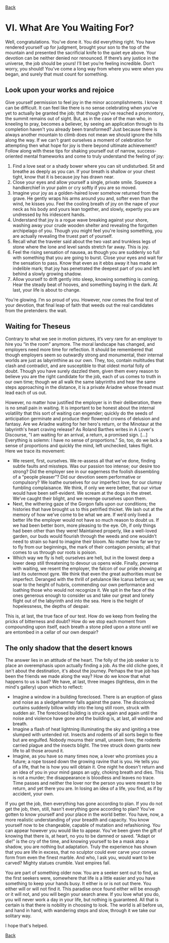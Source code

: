 [Back](/index.md) 

# VI. What Are You Waiting For?

Well, congratulations. You’ve done it. You did everything right. You have rendered yourself up for judgment, brought your son to the top of the mountain and presented the sacrificial knife to the quiet eye above. Your devotion can be neither denied nor renounced. If there’s any justice in the universe, the job should be yours! I’ll bet you’re feeling incredible. Don't worry, you should! You've come a long way from where you were when you began, and surely that must count for something.

## Look upon your works and rejoice

Give yourself permission to feel joy in the minor accomplishments. I know it can be difficult. It can feel like there is no sense celebrating when you've yet to actually be granted the job; that though you've reached a promontory, the summit remains out of sight. But, as in the case of the man who, in kneeling to pray, becomes a believer, by seeing an application through to its completion haven't you already been transformed? Just because there is always another mountain to climb does not mean we should ignore the hills along the way. If we can't grant ourselves a moment of celebration for attempting then what hope for joy is there beyond ultimate achievement? Follow along with these tips for shaking yourself out of narrow, success-oriented mental frameworks and come to truly understand the feeling of joy:

1. Find a love seat or a shady bower where you can sit undisturbed. Sit and breathe as deeply as you can. If your breath is shallow or your chest tight, know that it is because joy has drawn near.
2. Close your eyes and allow yourself a single, private smile. Squeeze a handkerchief in your palm or cry softly if you are so moved.
3. Imagine your joy as a golden-haired lover somehow returned from the grave. He gently wraps his arms around you and, softer even than the wind, he kisses you. Feel the cooling breath of joy on the nape of your neck as his body and yours lean together, and slowly, expertly you are undressed by his iridescent hands.
4. Understand that joy is a rogue wave breaking against your shore, washing away your crude wooden shelter and revealing the forgotten archipelago of you. Though you might feel you're losing something, you are actually revealing the truest part of yourself.
5. Recall what the traveler said about the two vast and trunkless legs of stone where the lone and level sands stretch far away. This is joy.
6. Feel the rising sensation of nausea, as though you are suddenly so full with something that you are going to burst. Close your eyes and wait for the sensation to pass. Know that even as it ebbs away it has made an indelible mark; that joy has penetrated the deepest part of you and left behind a slowly growing shadow.
7. Allow yourself to drift gently into sleep, knowing something is coming. Hear the steady beat of hooves, and something baying in the dark. At last, your life is about to change.

You’re glowing. I’m so proud of you. However, now comes the final test of your devotion, that final leap of faith that weeds out the real candidates from the pretenders: the wait.

## Waiting for Theseus

Contrary to what we see in motion pictures, it’s very rare for an employer to hire you “in the room” anymore. The moral landscape has changed, and employers need more time for reflection. It should be remembered that though employers seem so outwardly strong and monumental, their internal worlds are just as labyrinthine as our own. They, too, contain multitudes that clash and contradict, and are susceptible to that oldest mortal folly of doubt. Though you have surely dazzled them, given them every reason to believe you are the right candidate for the job, each of us comes to truth in our own time; though we all walk the same labyrinths and hear the same steps approaching in the distance, it is a private Ariadne whose thread must lead each of us out.

However, no matter how justified the employer is in their deliberation, there is no small pain in waiting. It is important to be honest about the internal volatility that this sort of waiting can engender; quickly do the seeds of anticipation germinate and produce their flowered crowns of delusion and fantasy. Are we Ariadne waiting for her hero's return, or the Minotaur at the labyrinth's heart craving release? As Roland Barthes writes in A Lover's Discourse, "I am waiting for an arrival, a return, a promised sign. [...] Everything is solemn: I have no sense of proportions." So, too, do we lack a sense of proportions and quickly the mind, left unchecked, takes flight. Here we trace its movement:

- We resent, first, ourselves. We re-assess all that we’ve done, finding subtle faults and missteps. Was our passion too intense; our desire too strong? Did the employer see in our eagerness the foolish dissembling of a “people pleaser”? Did our devotion seem performative or compulsory? We loathe ourselves for our imperfect love, for our clumsy fumbling complaisance. We think, if only we were better, that our virtue would have been self-evident. We scream at the dogs in the street. We’ve caught their blight, and we revenge ourselves upon them.
- Next, the withering gaze of the Gorgon falls upon our conditions; the histories that have brought us to this petrified thicket. We lash out at the memory of how we’ve come to be what we are. If we’d only lived a better life the employer would not have so much reason to doubt us. If we had been better born, more pleasing to the eye. Oh, if only things had been other than they were! Maintained properly, like a well-loved garden, our buds would flourish through the weeds and one wouldn’t need to strain so hard to imagine their bloom. No matter how far we try to fly from our beginnings, the mark of their contagion persists; all that comes to us through our roots is poison.
- Which way we fly is hell; ourselves are hell, but in the lowest deep a lower deep still threatening to devour us opens wide. Finally, perverse with waiting, we resent the employer, the falcon of our pride showing at last its outermost gyre. We think that even the great authorities must be imperfect. Deranged with the thrill of petulance like Icarus before us; we soar to the height of hubris, commending our own performance and loathing those who would not recognize it. We spit in the face of the ones generous enough to consider us and take our great and lonely flight out of the labyrinth and into the sea. Here is the height of hopelessness, the depths of despair.

This is, at last, the true face of our test. How do we keep from feeling the pricks of bitterness and doubt? How do we stop each moment from compounding upon itself, each breath a stone piled upon a stone until we are entombed in a cellar of our own despair?

## The only shadow that the desert knows

The answer lies in an attitude of the heart. The folly of the job seeker is to place an overemphasis upon actually finding a job. As the old cliche goes, it isn't about the destination, it's about the journey. Perhaps the true job has been the friends we made along the way? How do we know that what happens to us is bad? We have, at last, three images (lightless, dim in the mind's gallery) upon which to reflect:

- Imagine a window in a building foreclosed. There is an eruption of glass and noise as a sledgehammer falls against the pane. The discolored curtains suddenly billow wildly into the long still room, struck with sudden air. The foreclosed building is struck again and again until the noise and violence have gone and the building is, at last, all window and breath.
- Imagine a flash of heat lightning illuminating the sky and igniting a tree slumped with untended rot. Insects and rodents of all sorts begin to flee but are engulfed. Nobody mourns their small, unseen lives; the rodents carried plague and the insects blight. The tree struck down grants new life to all those around it.
- Imagine, as you have so many times now, a lover who promises you a future; a rope tossed down the growing ravine that is you. He tells you of a life, that he is how you will obtain it. One night he doesn't return and an idea of you in your mind gasps an ugly, choking breath and dies. This is not a murder; the disappearance is bloodless and leaves no trace. Time passes and neither the lover nor the person you were meant to be return, and yet there you are. In losing an idea of a life, you find, as if by accident, your own.

If you get the job, then everything has gone according to plan. If you do not get the job, then, still, hasn't everything gone according to plan? You've gotten to know yourself and your place in the world better. You have, now, a more realistic understanding of your breadth and capacity. You know yourself now to be changeable, capable of mutation and refashioning. You can appear however you would like to appear. You've been given the gift of knowing that there is, at heart, no you to be damned or saved. "Adapt or die!" is the cry of the time, and knowing yourself to be a mask atop a shadow, you are nothing but adaptation. Truly the experience has shown that you are life in excess, that no sculptor could ever carve your convex form from even the finest marble. And who, I ask you, would want to be carved? Mighty statues crumble. Vast empires fall.

You are part of something older now. You are a seeker sent out to find, as the first seekers were, somewhere that life is a little easier and you have something to keep your hands busy. It either is or is not out there. You either will or will not find it. This paradise once found either will be enough or it will not, and you will begin your search anew. If you love what you do, you will never work a day in your life, but nothing is guaranteed. All that is certain is that there is nobility in choosing to look. The world is all before us, and hand in hand, with wandering steps and slow, through it we take our solitary way.

I hope that's helped.

[Back](/index.md) 